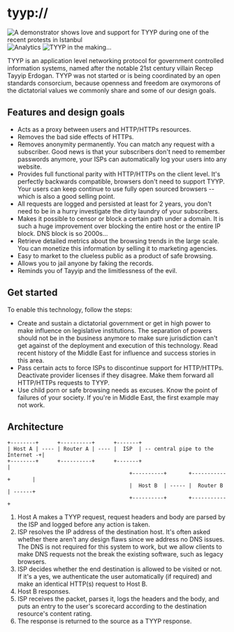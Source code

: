 # tyyp://

![A demonstrator shows love and support for TYYP during one of the recent protests in Istanbul](http://i.imgur.com/E38iED0.jpg) ![Analytics](https://ga-beacon.appspot.com/UA-46881978-1/tyyp?pixel) ![TYYP in the making...](http://i.imgur.com/vN6U1MG.jpg)

TYYP is an application level networking protocol for government controlled information systems, named after the notable 21st century villain Recep Tayyip Erdogan. TYYP was not started or is being coordinated by an open standards consorcium, because openness and freedom are oxymorons of the dictatorial values we commonly share and some of our design goals.

## Features and design goals

* Acts as a proxy between users and HTTP/HTTPs resources.
* Removes the bad side effects of HTTPs.
* Removes anonymity permanently. You can match any request with a subscriber. Good news is that your subscribers don't need to remember passwords anymore, your ISPs can automatically log your users into any website.
* Provides full functional parity with HTTP/HTTPs on the client level. It's perfectly backwards compatible, browsers don't need to support TYYP. Your users can keep continue to use fully open sourced browsers -- which is also a good selling point.
* All requests are logged and persisted at least for 2 years, you don't need to be in a hurry investigate the dirty laundry of your subscribers.
* Makes it possible to censor or block a certain path under a domain. It is such a huge improvement over blocking the entire host or the entire IP block. DNS block is so 2000s...
* Retrieve detailed metrics about the browsing trends in the large scale. You can monetize this information by selling it to marketing agencies.
* Easy to market to the clueless public as a product of safe browsing.
* Allows you to jail anyone by faking the records.
* Reminds you of Tayyip and the limitlessness of the evil.


## Get started

To enable this technology, follow the steps:

* Create and sustain a dictatorial government or get in high power to make influence on legislative institutions. The separation of powers should not be in the business anymore to make sure jurisdiction can't get against of the deployment and execution of this technology. Read recent history of the Middle East  for influence and success stories in this area.
* Pass certain acts to force ISPs to discontinue support for HTTP/HTTPs. Deactivate provider licenses if they disagree. Make them forward all HTTP/HTTPs requests to TYYP.
* Use child porn or safe browsing needs as excuses. Know the point of failures of your society. If you're in Middle East, the first example may not work.

## Architecture
~~~
+--------+      +----------+      +-------+
| Host A | ---- | Router A | ---- |  ISP  | -- central pipe to the Internet -+|
+--------+      +----------+      +-------+                                   |
                                       +----------+       +-----------+       |
                                       |  Host B  | ----- |  Router B | ------+
                                       +----------+       +-----------+
~~~
1. Host A makes a TYYP request, request headers and body are parsed by the ISP and logged before any action is taken.
1. ISP resolves the IP address of the destination host. It's often asked whether there aren't any design flaws since we address no DNS issues. The DNS is not required for this system to work, but we allow clients to make DNS requests not the break the existing software, such as legacy browsers.
1. ISP decides whether the end destination is allowed to be visited or not. If it's a yes, we authenticate the user automatically (if required) and make an identical HTTP(s) request to Host B.
1. Host B responses.
1. ISP receives the packet, parses it, logs the headers and the body, and puts an entry to the user's scorecard according to the destination resource's content rating.
1. The response is returned to the source as a TYYP response.
